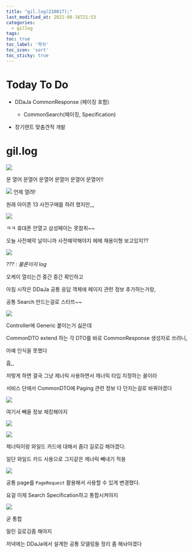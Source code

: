 ```yaml
---
title: "gil.log(210817);"
last_modified_at: 2021-08-16T21:53
categories: 
  - gillog
tags:
toc: true
toc_label: '목차'
toc_icon: 'sort'
toc_sticky: true
---
```

# Today To Do

- DDaJa CommonResponse (페이징 포함)
    - CommonSearch(페이징, Specification)
    
    
- 장기렌트 맞춤견적 개발


# gil.log

![](https://images.velog.io/images/gillog/post/0485c96a-4a92-45a7-93cd-caf3ae2659b9/image.png)

문 열어 문열어 문열어 문열어 문열어 문열어!!



![](https://images.velog.io/images/gillog/post/2a7e3ee4-1e5f-43c8-88da-2f72c8720421/image.png)
언제 열려!

원래 아이폰 13 사전구매를 하려 했지만,,,

![](https://images.velog.io/images/gillog/post/927015b1-e053-48ae-92fe-dcecd1a921fc/image.png)

ㅋㅋ 휴대폰 안열고 삼성페이는 못참취~~


오늘 사전예약 날이니까 사전예약해야지 헤헤 재용이형 보고있지??

![](https://images.velog.io/images/gillog/post/01a1ecec-acbd-4f19-bbca-c7359a384a53/image.png)

_??? : 물론이지 log_


오케이 열리는건 중간 중간 확인하고

아침 시작은 DDaJa 공통 응답 객체에 페이지 관련 정보 추가하는거랑,

공통 Search 만드는걸로 스타뜨~~

![](https://images.velog.io/images/gillog/post/d082c70d-b7a0-4469-95d4-e65209f19f2c/image.png)

Controller에 Generic 붙이는거 싫은데

CommonDTO extend 하는 각 DTO를 바로 CommonResponse 생성자로 쓰려니,

아예 인식을 못했다

흠,,

저렇게 하면 결국 그냥 제너릭 사용하면서 제너릭 타입 지정하는 꼴이라

서비스 단에서 CommonDTO에 Paging 관련 정보 다 던지는걸로 바꿔야겠다

![](https://images.velog.io/images/gillog/post/fd99be27-8ea1-4895-a2cf-35f14b963a7e/image.png)

여기서 빼올 정보 체킹해야지

![](https://images.velog.io/images/gillog/post/84c569ed-b1ad-473f-bfc9-ad2308d9caff/image.png)


![](https://images.velog.io/images/gillog/post/499e4870-a8c1-4bc9-8cb9-5dcafee314b3/image.png)


제너릭이랑 와일드 카드에 대해서 좀더 길로깅 해야겠다.

일단 와일드 카드 사용으로 그지같은 제너릭 빼내기 적용

![](https://images.velog.io/images/gillog/post/dd3a88c0-4438-43c8-ae21-b9136a3e7fe9/image.png)

공통 page를 `PageRequest` 활용해서 사용할 수 있게 변경했다.

요걸 이제 Search Specification하고 통합시켜야지

![](https://images.velog.io/images/gillog/post/a4f3115f-2f63-4da0-b4aa-5855df4aa1be/image.png)

굳 통합

밀린 길로깅좀 해야지

저녁에는 DDaJa에서 설계한 공통 모델링들 정리 좀 해놔야겠다